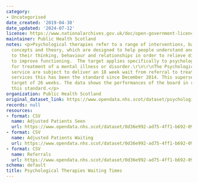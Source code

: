 ```yaml
---
category:
- Uncategorised
date_created: '2019-04-30'
date_updated: '2024-07-12'
license: https://www.nationalarchives.gov.uk/doc/open-government-licence/version/3/
maintainer: Public Health Scotland
notes: <p>Psychological therapies refer to a range of interventions, based on psychological
  concepts and theory, which are designed to help people understand and make changes
  to their thinking, behaviour and relationships in order to relieve distress and
  to improve functioning.  The target applies specifically to psychological therapies
  for treatment of a mental illness or disorder.\r\n\r\nThe Psychological Therapies
  service are subject to deliver an 18 week wait from referral to treatment for specialist
  services this has been the standard since December 2014. This supersedes the previous
  target of 26 weeks. The data shows the performances of the board in relation to
  this standard.</p>
organization: Public Health Scotland
original_dataset_link: https://www.opendata.nhs.scot/dataset/psychological-therapies-waiting-times
records: null
resources:
- format: CSV
  name: Adjusted Patients Seen
  url: https://www.opendata.nhs.scot/dataset/0d36e992-ad75-4ff1-b692-094f3d873ad7/resource/ca3f8e44-9a84-43d6-819c-a880b23bd278/download/pt-adjusted-patients-seen.csv
- format: CSV
  name: Adjusted Patients Waiting
  url: https://www.opendata.nhs.scot/dataset/0d36e992-ad75-4ff1-b692-094f3d873ad7/resource/585b3f5c-e32c-45ee-8fed-96187330ac83/download/pt-adjusted-patients-waiting.csv
- format: CSV
  name: Referrals
  url: https://www.opendata.nhs.scot/dataset/0d36e992-ad75-4ff1-b692-094f3d873ad7/resource/cfc4b998-c3d6-418f-91e6-a17806de94e0/download/pt-referrals.csv
schema: default
title: Psychological Therapies Waiting Times
---
```

